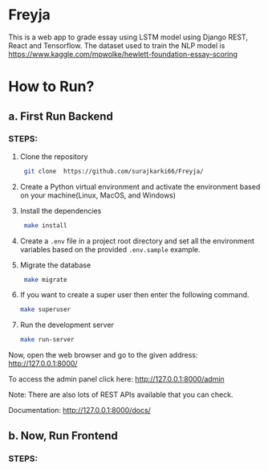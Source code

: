 # Freyja

This is a web app to grade essay using LSTM model using Django REST, React and Tensorflow. The dataset used to train the NLP model is https://www.kaggle.com/mpwolke/hewlett-foundation-essay-scoring 


# How to Run?

## a. First Run Backend

### STEPS:

1. Clone the repository
   ```bash
    git clone  https://github.com/surajkarki66/Freyja/
    ```

2. Create a Python virtual environment and activate the environment based on your machine(Linux, MacOS, and Windows)

3. Install the dependencies
   ```bash
    make install
   ```
4. Create a `.env` file in a project root directory and set all the environment variables based on the provided `.env.sample` example.

5. Migrate the database
   ```bash
    make migrate
    ```


6. If you want to create a super user then enter the following command.
    ```bash
    make superuser
    ```

7. Run the development server
    ```bash
    make run-server
    ```

Now, open the web browser and go to the given address: http://127.0.0.1:8000/

To access the admin panel click here: http://127.0.0.1:8000/admin


Note: There are also lots of REST APIs available that you can check.

Documentation: http://127.0.0.1:8000/docs/

## b. Now, Run Frontend

### STEPS:
